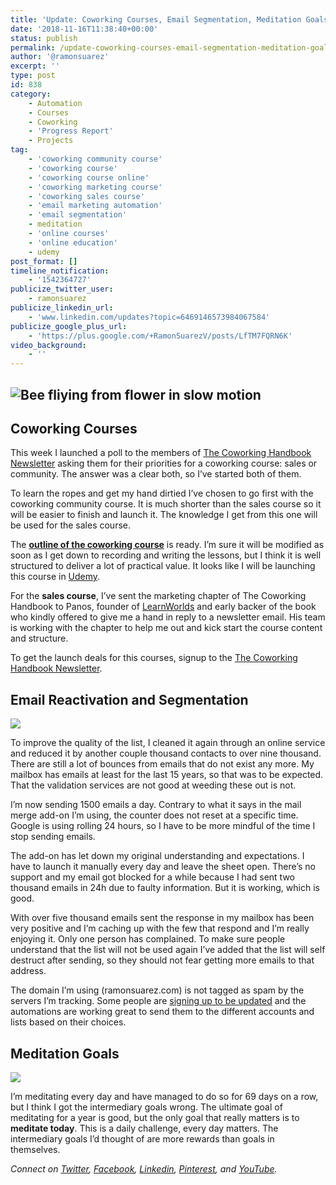 ```yaml
---
title: 'Update: Coworking Courses, Email Segmentation, Meditation Goals'
date: '2018-11-16T11:38:40+00:00'
status: publish
permalink: /update-coworking-courses-email-segmentation-meditation-goals
author: '@ramonsuarez'
excerpt: ''
type: post
id: 838
category:
    - Automation
    - Courses
    - Coworking
    - 'Progress Report'
    - Projects
tag:
    - 'coworking community course'
    - 'coworking course'
    - 'coworking course online'
    - 'coworking marketing course'
    - 'coworking sales course'
    - 'email marketing automation'
    - 'email segmentation'
    - meditation
    - 'online courses'
    - 'online education'
    - udemy
post_format: []
timeline_notification:
    - '1542364727'
publicize_twitter_user:
    - ramonsuarez
publicize_linkedin_url:
    - 'www.linkedin.com/updates?topic=6469146573984067584'
publicize_google_plus_url:
    - 'https://plus.google.com/+RamonSuarezV/posts/LfTM7FQRN6K'
video_background:
    - ''
---
```

![Bee fliying from flower in slow motion](https://ramonsuarez.com/wp-content/uploads/2018/11/200w_d.gif)
--------------------------------------------------------------------------------------------------------

Coworking Courses
-----------------

This week I launched a poll to the members of [The Coworking Handbook Newsletter](https://www.coworkinghandbook.com/newsletter/) asking them for their priorities for a coworking course: sales or community. The answer was a clear both, so I’ve started both of them.

To learn the ropes and get my hand dirtied I’ve chosen to go first with the coworking community course. It is much shorter than the sales course so it will be easier to finish and launch it. The knowledge I get from this one will be used for the sales course.

The **[outline of the coworking course](https://www.coworkinghandbook.com/coworking-community-course-draft/)** is ready. I’m sure it will be modified as soon as I get down to recording and writing the lessons, but I think it is well structured to deliver a lot of practical value. It looks like I will be launching this course in [Udemy](http://click.linksynergy.com/fs-bin/click?id=nqvRWNWHD4Q&offerid=507388.9683&type=3&subid=0).

For the **sales course**, I’ve sent the marketing chapter of The Coworking Handbook to Panos, founder of [LearnWorlds](https://coworking.learnworlds.com/) and early backer of the book who kindly offered to give me a hand in reply to a newsletter email. His team is working with the chapter to help me out and kick start the course content and structure.

To get the launch deals for this courses, signup to the [The Coworking Handbook Newsletter](https://www.coworkinghandbook.com/newsletter/).

Email Reactivation and Segmentation
-----------------------------------

![](https://ramonsuarez.com/wp-content/uploads/2018/11/giphy-downsized.gif)

To improve the quality of the list, I cleaned it again through an online service and reduced it by another couple thousand contacts to over nine thousand. There are still a lot of bounces from emails that do not exist any more. My mailbox has emails at least for the last 15 years, so that was to be expected. That the validation services are not good at weeding these out is not.

I’m now sending 1500 emails a day. Contrary to what it says in the mail merge add-on I’m using, the counter does not reset at a specific time. Google is using rolling 24 hours, so I have to be more mindful of the time I stop sending emails.

The add-on has let down my original understanding and expectations. I have to launch it manually every day and leave the sheet open. There’s no support and my email got blocked for a while because I had sent two thousand emails in 24h due to faulty information. But it is working, which is good.

With over five thousand emails sent the response in my mailbox has been very positive and I’m caching up with the few that respond and I’m really enjoying it. Only one person has complained. To make sure people understand that the list will not be used again I’ve added that the list will self destruct after sending, so they should not fear getting more emails to that address.

The domain I’m using (ramonsuarez.com) is not tagged as spam by the servers I’m tracking. Some people are [signing up to be updated](http://ramonsuarez.com/do-you-want-to-hear-from-me/) and the automations are working great to send them to the different accounts and lists based on their choices.

Meditation Goals
----------------

![](https://ramonsuarez.com/wp-content/uploads/2018/11/giphy-downsized1.gif)

I’m meditating every day and have managed to do so for 69 days on a row, but I think I got the intermediary goals wrong. The ultimate goal of meditating for a year is good, but the only goal that really matters is to **meditate today**. This is a daily challenge, every day matters. The intermediary goals I’d thought of are more rewards than goals in themselves.

*Connect on [Twitter](https://twitter.com/ramonsuarez), [Facebook](https://www.facebook.com/ramonsuarezdotcom), [Linkedin](https://www.linkedin.com/in/ramonsuarez/), [Pinterest](https://www.pinterest.com/ramonsuarez/), and [YouTube](https://www.youtube.com/ramonsuarezv).*
